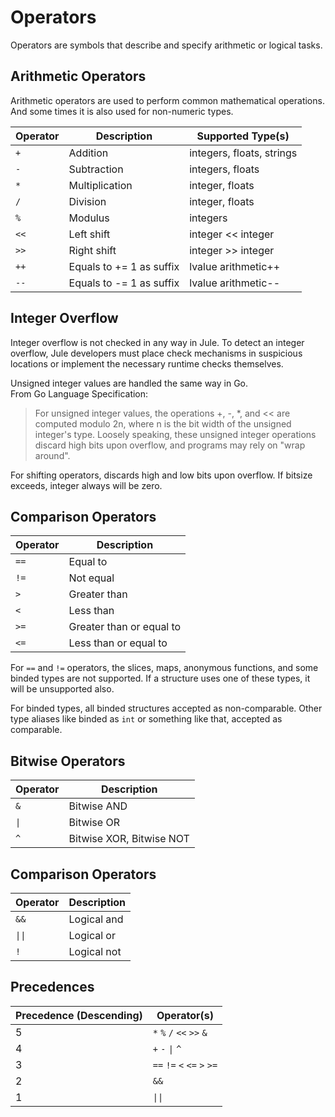 # Operators
Operators are symbols that describe and specify arithmetic or logical tasks.

## Arithmetic Operators
Arithmetic operators are used to perform common mathematical operations. And some times it is also used for non-numeric types.

| Operator | Description | Supported Type(s) |
| -------- | ----------- | ----------------- |
| `+` | Addition | integers, floats, strings |
| `-` | Subtraction | integers, floats |
| `*` | Multiplication | integer, floats |
| `/` | Division | integer, floats |
| `%` | Modulus | integers |
| `<<` | Left shift | integer << integer |
| `>>` | Right shift | integer >> integer |
| `++` | Equals to += 1 as suffix | lvalue arithmetic++ |
| `--` | Equals to -= 1 as suffix | lvalue arithmetic-- |

## Integer Overflow

Integer overflow is not checked in any way in Jule. To detect an integer overflow, Jule developers must place check mechanisms in suspicious locations or implement the necessary runtime checks themselves.

Unsigned integer values ​​are handled the same way in Go.\
From Go Language Specification:
> For unsigned integer values, the operations +, -, *, and << are computed modulo 2n, where n is the bit width of the unsigned integer's type. Loosely speaking, these unsigned integer operations discard high bits upon overflow, and programs may rely on "wrap around".

For shifting operators, discards high and low bits upon overflow. If bitsize exceeds, integer always will be zero.

## Comparison Operators

| Operator | Description |
| -------- | ----------- |
| `==` | Equal to |
| `!=` | Not equal |
| `>` | Greater than |
| `<` | Less than |
| `>=` | Greater than or equal to |
| `<=` | Less than or equal to |

For `==` and `!=` operators, the slices, maps, anonymous functions, and some binded types are not supported. If a structure uses one of these types, it will be unsupported also.

For binded types, all binded structures accepted as non-comparable. Other type aliases like binded as `int` or something like that, accepted as comparable.

## Bitwise Operators
| Operator | Description |
| -------- | ----------- |
| `&` | Bitwise AND |
| `\|` | Bitwise OR |
| `^` | Bitwise XOR, Bitwise NOT |

## Comparison Operators
| Operator | Description |
| -------- | ----------- |
| `&&` | Logical and |
| `\|\|` | Logical or |
| `!` | Logical not |

## Precedences
| Precedence (Descending) | Operator(s) |
| ----------------------- | ----------- |
| 5 |  `*` `%` `/` `<<` `>>` `&` |
| 4 | `+` `-` `\|` `^` |
| 3 | `==` `!=` `<` `<=` `>` `>=` |
| 2 | `&&` |
| 1 | `\|\|` |